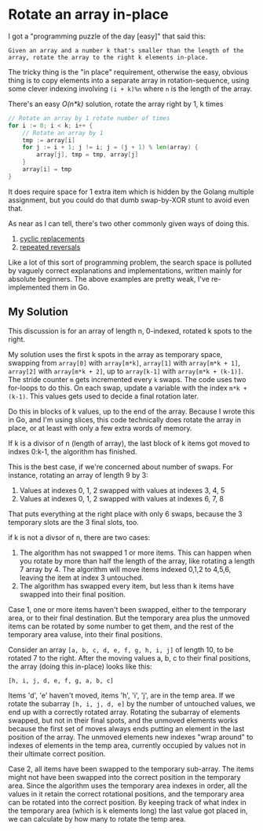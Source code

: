 # Rotate an array in-place

I got a "programming puzzle of the day [easy]" that said this:

	Given an array and a number k that's smaller than the length of the
    array, rotate the array to the right k elements in-place.

The tricky thing is the "in place" requirement,
otherwise the easy, obvious thing is to copy elements into
a separate array in rotation-sequence,
using some clever indexing involving `(i + k)%n` where `n` is the length of the array.

There's an easy *O(n\*k)* solution, rotate the array right by 1, k times

```go
// Rotate an array by 1 rotate number of times
for i := 0; i < k; i++ {
    // Rotate an array by 1
    tmp := array[i]
    for j := i + 1; j != i; j = (j + 1) % len(array) {
        array[j], tmp = tmp, array[j]
    }
    array[i] = tmp
}
```

It does require space for 1 extra item
which is hidden by the Golang multiple assignment,
but you could do that dumb swap-by-XOR stunt to avoid even that.


As near as I can tell,
there's two other commonly given ways of doing this.

1. [cyclic replacements](https://leetcode.com/articles/rotate-array/#)
2. [repeated reversals](https://www.geeksforgeeks.org/program-for-array-rotation-continued-reversal-algorithm/)

Like a lot of this sort of programming problem,
the search space is polluted by vaguely correct explanations
and implementations, written mainly for absolute beginners.
The above examples are pretty weak,
I've re-implemented them in Go.

## My Solution

This discussion is for an array of length n, 0-indexed,
rotated k spots to the right.

My solution uses the first k spots in the array as temporary
space, swapping from `array[0]` with `array[m*k]`,
`array[1]` with `array[m*k + 1]`,
`array[2]` with `array[m*k + 2]`,
up to 
`array[k-1]` with `array[m*k + (k-1)]`.
The stride counter `m` gets incremented every `k` swaps.
The code uses two for-loops to do this.
On each swap, update a variable with the index `m*k + (k-1)`.
This values gets used to decide a final rotation later.

Do this in blocks of k values, up to the end of the array.
Because I wrote this in Go,
and I'm using slices,
this code technically does rotate the array in place,
or at least with only a few extra words of memory.

If k is a divisor of n (length of array),
the last block of k items got moved to indxes 0:k-1,
the algorithm has finished.

This is the best case, if we're concerned about number of swaps.
For instance, rotating an array of length 9 by 3:

1. Values at indexes 0, 1, 2 swapped with values at indexes 3, 4, 5
2. Values at indexes 0, 1, 2 swapped with values at indexes 6, 7, 8

That puts everything at the right place with only 6 swaps,
because the 3 temporary slots are the 3 final slots, too.

if k is not a divsor of n, there are two cases:

1. The algorithm has not swapped 1 or more items.
This can happen when you rotate by more than half the length of the array,
like rotating a length 7 array by 4.
The algorithm will move items indexed 0,1,2 to 4,5,6,
leaving the item at index 3 untouched.
2. The algorithm has swapped every item,
but less than k items have swapped into their final position.

Case 1, one or more items haven't been swapped,
either to the temporary area, or to their final destination.
But the temporary area plus the unmoved items can be rotated
by some number to get them,
and the rest of the temporary area valuse,
into their final positions.

Consider an array `[a, b, c, d, e, f, g, h, i, j]` of length 10,
to be rotated 7 to the right.
After the moving values a, b, c to their final positions,
the array (doing this in-place) looks like this:

    [h, i, j, d, e, f, g, a, b, c]

Items 'd', 'e' haven't moved, items 'h', 'i', 'j', are in the temp area.
If we rotate the subarray `[h, i, j, d, e]` by the number of untouched
values, we end up with a correctly rotated array.
Rotating the subarray of elements swapped,
but not in their final spots, and the unmoved elements works because
the first set of moves always ends putting an element in the last
position of the array.
The unmoved elements new indexes "wrap around" to indexes of
elements in the temp area, currently occupied by values not in their
ultimate correct position.

Case 2, all items have been swapped to the temporary sub-array.
The items might not have been swapped into the correct position
in the temporary area.
Since the algorithm uses the temporary area indexes in order,
all the values in it retain the correct rotational positions,
and the temporary area can be rotated into the correct position.
By keeping track of what index in the temporary area
(which is k elements long) the last value got placed in,
we can calculate by how many to rotate the temp area.
